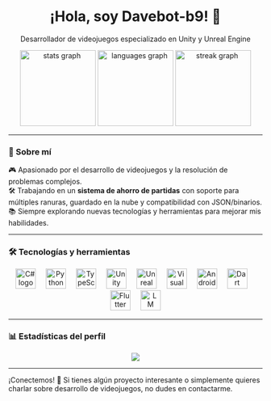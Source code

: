 <div align="center">
  <h1>¡Hola, soy Davebot-b9! 👾</h1>
  <p>Desarrollador de videojuegos especializado en Unity y Unreal Engine</p>
</div>

<div align="center">
  <img src="https://github-readme-stats.vercel.app/api?username=Davebot-b9&hide_title=false&hide_rank=false&show_icons=true&include_all_commits=true&count_private=true&disable_animations=false&theme=synthwave&locale=en&hide_border=false&order=1" height="150" alt="stats graph" />
  <img src="https://github-readme-stats.vercel.app/api/top-langs?username=Davebot-b9&locale=en&hide_title=false&layout=compact&card_width=320&langs_count=5&theme=dracula&hide_border=false&order=2" height="150" alt="languages graph" />
  <img src="https://streak-stats.demolab.com?user=Davebot-b9&locale=en&mode=weekly&theme=dracula&hide_border=false&border_radius=5&date_format=j M[ Y]&order=3" height="150" alt="streak graph" />
</div>

---

### 🚀 Sobre mí
🎮 Apasionado por el desarrollo de videojuegos y la resolución de problemas complejos.  
🛠️ Trabajando en un **sistema de ahorro de partidas** con soporte para múltiples ranuras, guardado en la nube y compatibilidad con JSON/binarios.  
📚 Siempre explorando nuevas tecnologías y herramientas para mejorar mis habilidades.

---

### 🛠️ Tecnologías y herramientas
<div align="center">
  <!-- Lenguajes y motores -->
  <img src="https://cdn.jsdelivr.net/gh/devicons/devicon/icons/csharp/csharp-original.svg" height="40" alt="C# logo" />
  <img width="12" />
  <img src="https://cdn.jsdelivr.net/gh/devicons/devicon/icons/python/python-original.svg" height="40" alt="Python logo" />
  <img width="12" />
  <img src="https://cdn.jsdelivr.net/gh/devicons/devicon/icons/typescript/typescript-original.svg" height="40" alt="TypeScript logo" />
  <img width="12" />
  <img src="https://cdn.jsdelivr.net/gh/devicons/devicon/icons/unity/unity-original.svg" height="40" alt="Unity logo" />
  <img width="12" />
  <!-- Icono de Unreal Engine actualizado -->
  <img src="https://img.icons8.com/dusk/64/unreal-engine-574.png" height="40" alt="Unreal Engine logo" />
  <img width="12" />
  
  <!-- Editores y plataformas -->
  <img src="https://cdn.jsdelivr.net/gh/devicons/devicon/icons/vscode/vscode-original.svg" height="40" alt="Visual Studio Code logo" />
  <img width="12" />
  <img src="https://cdn.jsdelivr.net/gh/devicons/devicon/icons/androidstudio/androidstudio-original.svg" height="40" alt="Android Studio logo" />
  <img width="12" />
  <img src="https://cdn.jsdelivr.net/gh/devicons/devicon/icons/dart/dart-original.svg" height="40" alt="Dart logo" />
  <img width="12" />
  <img src="https://cdn.jsdelivr.net/gh/devicons/devicon/icons/flutter/flutter-original.svg" height="40" alt="Flutter logo" />
  <img width="12" />
  <!-- LM Studio actualizado -->
  <img src="https://img.icons8.com/fluency/48/google-data-studio.png" height="40" alt="LM Studio logo" />
</div>

---

### 📊 Estadísticas del perfil
<div align="center">
  <img src="https://profile-counter.glitch.me/Davebot-b9/count.svg?" />
</div>

---

¡Conectemos! 🚀 Si tienes algún proyecto interesante o simplemente quieres charlar sobre desarrollo de videojuegos, no dudes en contactarme.
